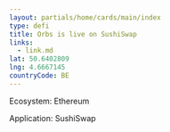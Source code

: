 ```yaml
---
layout: partials/home/cards/main/index
type: defi
title: Orbs is live on SushiSwap
links:
  - link.md
lat: 50.6402809
lng: 4.6667145
countryCode: BE
---
```


Ecosystem: Ethereum

Application: SushiSwap
